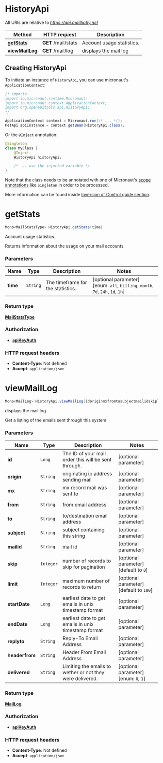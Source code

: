 # HistoryApi

All URIs are relative to *https://api.mailbaby.net*

| Method | HTTP request | Description |
|------------- | ------------- | -------------|
| [**getStats**](HistoryApi.md#getStats) | **GET** /mail/stats | Account usage statistics. |
| [**viewMailLog**](HistoryApi.md#viewMailLog) | **GET** /mail/log | displays the mail log |


## Creating HistoryApi

To initiate an instance of `HistoryApi`, you can use micronaut's `ApplicationContext`:
```java
/* imports
import io.micronaut.runtime.Micronaut;
import io.micronaut.context.ApplicationContext;
import org.openapitools.api.HistoryApi;
*/

ApplicationContext context = Micronaut.run(/* ... */);
PetApi apiInstance = context.getBean(HistoryApi.class);
```

Or the `@Inject` annotation:
```java
@Singleton
class MyClass {
    @Inject
    HistoryApi historyApi;

    /* ... use the injected variable */
}
```
Note that the class needs to be annotated with one of Micronaut's [scope annotations](https://docs.micronaut.io/latest/guide/#scopes) like `Singleton` in order to be processed.

More information can be found inside [Inversion of Control guide section](https://docs.micronaut.io/latest/guide/#ioc).

<a id="getStats"></a>
# **getStats**
```java
Mono<MailStatsType> HistoryApi.getStats(time)
```

Account usage statistics.

Returns information about the usage on your mail accounts.

### Parameters
| Name | Type | Description  | Notes |
|------------- | ------------- | ------------- | -------------|
| **time** | `String`| The timeframe for the statistics. | [optional parameter] [enum: `all`, `billing`, `month`, `7d`, `24h`, `1d`, `1h`] |


### Return type
[**MailStatsType**](MailStatsType.md)

### Authorization
* **[apiKeyAuth](auth.md#apiKeyAuth)**

### HTTP request headers
 - **Content-Type**: Not defined
 - **Accept**: `application/json`

<a id="viewMailLog"></a>
# **viewMailLog**
```java
Mono<MailLog> HistoryApi.viewMailLog(idoriginmxfromtosubjectmailidskiplimitstartDateendDatereplytoheaderfromdelivered)
```

displays the mail log

Get a listing of the emails sent through this system 

### Parameters
| Name | Type | Description  | Notes |
|------------- | ------------- | ------------- | -------------|
| **id** | `Long`| The ID of your mail order this will be sent through. | [optional parameter] |
| **origin** | `String`| originating ip address sending mail | [optional parameter] |
| **mx** | `String`| mx record mail was sent to | [optional parameter] |
| **from** | `String`| from email address | [optional parameter] |
| **to** | `String`| to/destination email address | [optional parameter] |
| **subject** | `String`| subject containing this string | [optional parameter] |
| **mailid** | `String`| mail id | [optional parameter] |
| **skip** | `Integer`| number of records to skip for pagination | [optional parameter] [default to `0`] |
| **limit** | `Integer`| maximum number of records to return | [optional parameter] [default to `100`] |
| **startDate** | `Long`| earliest date to get emails in unix timestamp format | [optional parameter] |
| **endDate** | `Long`| earliest date to get emails in unix timestamp format | [optional parameter] |
| **replyto** | `String`| Reply-To Email Address | [optional parameter] |
| **headerfrom** | `String`| Header From Email Address | [optional parameter] |
| **delivered** | `String`| Limiting the emails to wether or not they were delivered. | [optional parameter] [enum: `0`, `1`] |


### Return type
[**MailLog**](MailLog.md)

### Authorization
* **[apiKeyAuth](auth.md#apiKeyAuth)**

### HTTP request headers
 - **Content-Type**: Not defined
 - **Accept**: `application/json`

